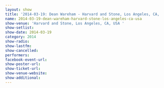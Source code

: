 ```yaml
---
layout: show
title: '2014-03-19: Dean Wareham - Harvard and Stone, Los Angeles, CA, USA '
name: 2014-03-19-dean-wareham-harvard-stone-los-angeles-ca-usa
show-venue: 'Harvard and Stone, Los Angeles, CA, USA '
show-setlist: 
show-date: 2014-03-19
category: 2014
show-radio: 
show-lastfm: 
show-cancelled: 
performers: 
facebook-event-url: 
show-poster-url: 
show-ticket-url: 
show-venue-website: 
show-additional: 
---
```


